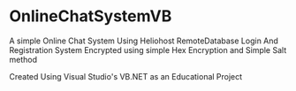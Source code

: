 # OnlineChatSystemVB

A simple Online Chat System Using Heliohost RemoteDatabase
Login And Registration System Encrypted using simple Hex Encryption and Simple Salt method

Created Using Visual Studio's VB.NET as an Educational Project
